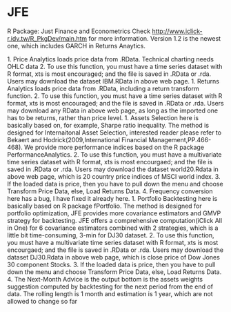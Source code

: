 # JFE
R Package: Just Finance and Econometrics
Check http://www.iclick-r.idv.tw/R_PkgDev/main.htm for more information. Version 1.2 is the newest one, which includes GARCH in Returns Anaytics.

<Price Analytics>
1. Price Analytics loads price data from .RData.  Technical charting needs OHLC data
2. To use this function, you must have a time series dataset with R format, xts is most encouraged; and the file is saved in .RData or .rda. Users may download the dataset IBM.RData in above web page. 

<Returns Analytics>
1. Returns Analytics loads price data from .RData, including a return transform function.
2. To use this function, you must have a time series dataset with R format, xts is most encouraged; and the file is saved in .RData or .rda. Users may download any RData in above web page, as long as the imported one has to be returns, rather than price level. 

<Assets Selection>
1. Assets Selection here is basically based on, for example, Sharpe ratio inequality. The method is designed for Internaitonal Asset Selection, interested reader please refer to Bekaert and Hodrick(2009,International Financial Management,PP.466-468). We provide more performance indices based on the R package PerformanceAnalytics.
2. To use this function, you must have a multivariate time series dataset with R format, xts is most encourgaed; and the file is saved in .RData or .rda. Users may download the dataset world20.Rdata in above web page, which is 20 country price indices of MSCI world index.
3. If the loaded data is price, then you have to pull down the menu and choose Transform Price Data, else, Load Returns Data.
4. Frequency conversion here has a bug, I have fixed it already here.

<Portfolio Backtesting>
1. Portfolio Backtesting here is basically based on R package fPortfolio. The method is designed for portfolio optimization, JFE provides more covariance estimators and GMVP  strategy for backtesting. JFE offers a comprehensive computation(iClick All in One) for 6 covariance estimators combined with 2 strategies, which is a little bit time-consuming, 3-min for DJ30 dataset.
2. To use this function, you must have a multivariate time series dataset with R format, xts is most encourgaed; and the file is saved in .RData or .rda. Users may download the dataset DJ30.Rdata in above web page, which is close price of Dow Jones 30 component Stocks.
3. If the loaded data is price, then you have to pull down the menu and choose Transform Price Data, else, Load Returns Data.
4. The Next-Month Advice is the output bottom is the assets weights suggestion computed by backtesting for the next period from the end of data. The rolling length is 1 month and estimation is 1 year, which are not allowed to change so far   

